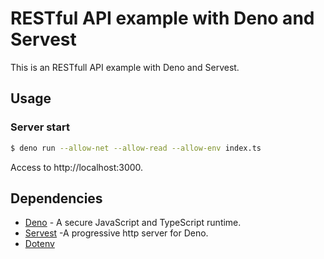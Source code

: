 # RESTful API example with Deno and Servest

This is an RESTfull API example with Deno and Servest.

## Usage

### Server start

```bash
$ deno run --allow-net --allow-read --allow-env index.ts
```

Access to http://localhost:3000.

## Dependencies

- [Deno](https://github.com/denoland/deno) - A secure JavaScript and TypeScript runtime.
- [Servest](https://github.com/keroxp/servest) -A progressive http server for Deno.
- [Dotenv](https://github.com/pietvanzoen/deno-dotenv)

